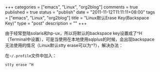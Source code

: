 +++
categories = ["emacs", "Linux", "org2blog"]
comments = true
published = true
status = "publish"
date = "2011-11-12T11:11:11+08:00"
tags = ["emacs", "Linux", "org2blog"]
title = "Linux默认Erase Key(Backspace Key)"
type = "post"
description = ""
+++


由于经常登陆solaris和hp-ux，所以将默认的backspace key设置成了^H（Terminal中设置），可是当使用在本地使用sqlplus的时候，会出现backspace无法使用的情况（Linux默认stty erase可以为^?），解决办法：

在`~/.profile`文件中加入：

``` 
stty erase ^H
```
<!--more-->